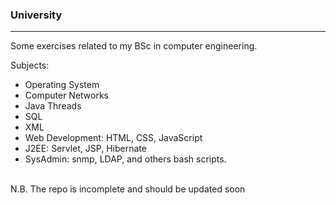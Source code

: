 <h3>University</h3>
<hr> 

Some exercises related to my BSc in computer engineering.
<style>
  font-family: Helvetica; 
</style>
Subjects: 
<ul> 
   <li> Operating System </li>
   <li> Computer Networks </li>
   <li> Java Threads </li> 
   <li> SQL </li> 
   <li> XML </li>
   <li> Web Development: HTML, CSS, JavaScript </li>
   <li> J2EE: Servlet, JSP, Hibernate </li> 
   <li> SysAdmin: snmp, LDAP, and others bash scripts. </li> 
</ul> 
<br> 
N.B. The repo is incomplete and should be updated soon 
